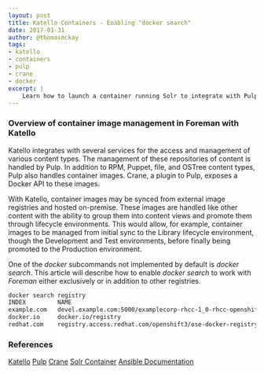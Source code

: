 ```yaml
---
layout: post
title: Katello Containers - Enabling "docker search"
date: 2017-01-31
author: @thomasmckay
tags:
- katello
- containers
- pulp
- crane
- docker
excerpt: |
    Learn how to launch a container running Solr to integrate with Pulp's Crane to enable "docker search" in Foreman with Katello
---
```


### Overview of container image management in Foreman with Katello

Katello integrates with several services for the access and management of various content types. The management of these repositories of content is handled by Pulp. In addition to RPM, Puppet, file, and OSTree content types, Pulp also handles container images. Crane, a plugin to Pulp, exposes a Docker API to these images.

With Katello, container images may be synced from external image registries and hosted on-premise. These images are handled like other content with the ability to group them into content views and promote them through lifecycle environments. This would allow, for example, container images to be managed from initial sync to the Library lifecycle environment, though the Development and Test environments, before finally being promoted to the Production environment.

One of the _docker_ subcommands not implemented by default is _docker search_. This article will describe how to enable _docker search_ to work with _Foreman_ either exclusively or in addition to other registries.

```bash
docker search registry
INDEX         NAME                                                                              DESCRIPTION                                     STARS     OFFICIAL   AUTOMATED
example.com   devel.example.com:5000/examplecorp-rhcc-1_0-rhcc-openshift3_ose-docker-registry   Red Hat Container Catalog / openshift3/ose...   0
docker.io     docker.io/registry                                                                The Docker Registry 2.0 implementation for...   1304      [OK]
redhat.com    registry.access.redhat.com/openshift3/ose-docker-registry                         Supports the V2 Docker Registry API. Inclu...   0
```


### References
[Katello](https://theforeman.org/plugins/katello/)
[Pulp](http://pulpproject.org/)
[Crane](http://docs.pulpproject.org/en/2.11/nightly/plugins/crane/index.html)
[Solr Container](https://hub.docker.com/r/library/solr/)
[Ansible Documentation](http://docs.ansible.com/ansible/)
